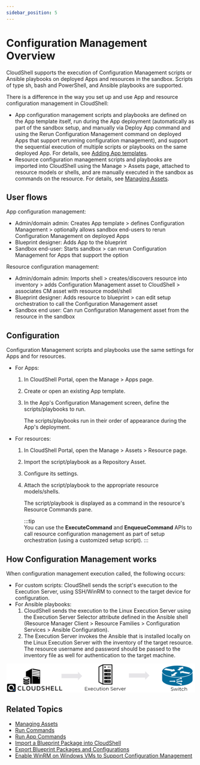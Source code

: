 ```yaml
---
sidebar_position: 5
---
```


# Configuration Management Overview

CloudShell supports the execution of Configuration Management scripts or Ansible playbooks on deployed Apps and resources in the sandbox. Scripts of type sh, bash and PowerShell, and Ansible playbooks are supported.

There is a difference in the way you set up and use App and resource configuration management in CloudShell:

- App configuration management scripts and playbooks are defined on the App template itself, run during the App deployment (automatically as part of the sandbox setup, and manually via Deploy App command and using the Rerun Configuration Management command on deployed Apps that support rerunning configuration management), and support the sequential execution of multiple scripts or playbooks on the same deployed App. For details, see [Adding App templates](https://help.quali.com/Online%20Help/0.0/Portal/Content/CSP/MNG/Mng-Apps.htm#Adding).
- Resource configuration management scripts and playbooks are imported into CloudShell using the Manage > Assets page, attached to resource models or shells, and are manually executed in the sandbox as commands on the resource. For details, see [Managing Assets](https://help.quali.com/Online%20Help/0.0/Portal/Content/CSP/MNG/Mng-Scrpt.htm).
    

## User flows

App configuration management:

- Admin/domain admin: Creates App template > defines Configuration Management > optionally allows sandbox end-users to rerun Configuration Management on deployed Apps
- Blueprint designer: Adds App to the blueprint
- Sandbox end-user: Starts sandbox > can rerun Configuration Management for Apps that support the option

Resource configuration management:

- Admin/domain admin: Imports shell > creates/discovers resource into inventory > adds Configuration Management asset to CloudShell > associates CM asset with resource model/shell
- Blueprint designer: Adds resource to blueprint > can edit setup orchestration to call the Configuration Management asset
- Sandbox end user: Can run Configuration Management asset from the resource in the sandbox

## Configuration

Configuration Management scripts and playbooks use the same settings for Apps and for resources.

- For Apps:
    1. In CloudShell Portal, open the Manage > Apps page.
    2. Create or open an existing App template.
    3. In the App's Configuration Management screen, define the scripts/playbooks to run.
        
        The scripts/playbooks run in their order of appearance during the App's deployment.
        
- For resources:
    1. In CloudShell Portal, open the Manage > Assets > Resource page.
    2. Import the script/playbook as a Repository Asset.
    3. Configure its settings.
    4. Attach the script/playbook to the appropriate resource models/shells.
        
        The script/playbook is displayed as a command in the resource's Resource Commands pane.
        
        :::tip  
        You can use the **ExecuteCommand** and **EnqueueCommand** APIs to call resource configuration management as part of setup orchestration (using a customized setup script).
        :::
        

## How Configuration Management works

When configuration management execution called, the following occurs:

- For custom scripts: CloudShell sends the script's execution to the Execution Server, using SSH/WinRM to connect to the target device for configuration.
- For Ansible playbooks:
    1. CloudShell sends the execution to the Linux Execution Server using the Execution Server Selector attribute defined in the Ansible shell (Resource Manager Client > Resource Families > Configuration Services > Ansible Configuration).
    2. The Execution Server invokes the Ansible that is installed locally on the Linux Execution Server with the inventory of the target resource. The resource username and password should be passed to the inventory file as well for authentication to the target machine.

![](/Images/CloudShell-Portal/Lab-Management/ConfigurationManagementExecutionDiagram_591x90.png)

## Related Topics

- [Managing Assets](https://help.quali.com/Online%20Help/0.0/Portal/Content/CSP/MNG/Mng-Scrpt.htm)
- [Run Commands](https://help.quali.com/Online%20Help/0.0/Portal/Content/CSP/LAB-MNG/Sndbx-Run-Cmd.htm)
- [Run App Commands](https://help.quali.com/Online%20Help/0.0/Portal/Content/CSP/LAB-MNG/App-Actns/Sndbx-Apps-Run-Cmnds.htm)
- [Import a Blueprint Package into CloudShell](https://help.quali.com/Online%20Help/0.0/Portal/Content/CSP/LAB-MNG/Exprt-Imprt/Blprnt-Imprt.htm)
- [Export Blueprint Packages and Configurations](https://help.quali.com/Online%20Help/0.0/Portal/Content/CSP/LAB-MNG/Exprt-Imprt/Blprnt-Exprt-Pckgs-Cnfgs.htm)
- [Enable WinRM on Windows VMs to Support Configuration Management](https://help.quali.com/Online%20Help/0.0/Portal/Content/DevGuide/Config-Mng/Cnfg-WinRM-for-CM.htm)